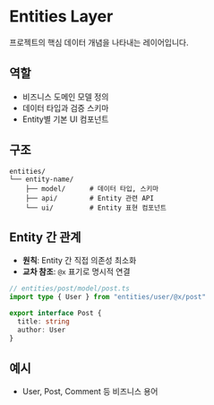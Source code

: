 # Entities Layer

프로젝트의 핵심 데이터 개념을 나타내는 레이어입니다.

## 역할

- 비즈니스 도메인 모델 정의
- 데이터 타입과 검증 스키마
- Entity별 기본 UI 컴포넌트

## 구조

```
entities/
└── entity-name/
    ├── model/      # 데이터 타입, 스키마
    ├── api/        # Entity 관련 API
    └── ui/         # Entity 표현 컴포넌트
```

## Entity 간 관계

- **원칙**: Entity 간 직접 의존성 최소화
- **교차 참조**: `@x` 표기로 명시적 연결

```typescript
// entities/post/model/post.ts
import type { User } from "entities/user/@x/post"

export interface Post {
  title: string
  author: User
}
```

## 예시

- User, Post, Comment 등 비즈니스 용어
